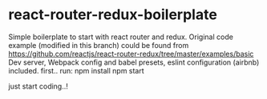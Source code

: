 # react-router-redux-boilerplate
Simple boilerplate to start with react router and redux.
Original code example (modified in this branch) could be found from https://github.com/reactjs/react-router-redux/tree/master/examples/basic
Dev server, Webpack config and babel presets, eslint configuration (airbnb) included.
first..
run:
  npm install 
  npm start
  
just start coding..!
